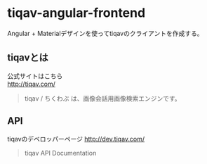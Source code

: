 # tiqav-angular-frontend

Angular + Materialデザインを使ってtiqavのクライアントを作成する。  

## tiqavとは

公式サイトはこちら  
http://tiqav.com/
>tiqav / ちくわぶ は、画像会話用画像検索エンジンです。

## API

tiqavのデベロッパーページ
http://dev.tiqav.com/
>tiqav API Documentation
